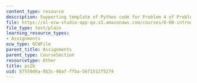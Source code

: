 ```yaml
---
content_type: resource
description: Supporting template of Python code for Problem 4 of Problem Set 2.
file: https://ol-ocw-studio-app-qa.s3.amazonaws.com/courses/6-00-introduction-to-computer-science-and-programming-fall-2008/87550d6a9b3c98afffba56f1512f5274_ps2b.py
file_type: text/plain
learning_resource_types:
- Assignments
ocw_type: OCWFile
parent_title: Assignments
parent_type: CourseSection
resourcetype: Other
title: ps2b
uid: 87550d6a-9b3c-98af-ffba-56f1512f5274
---
```


